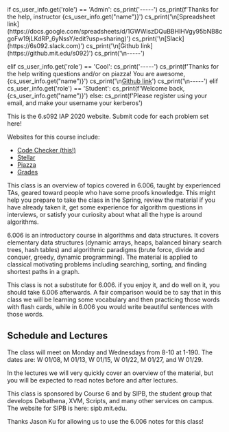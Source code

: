 <python>
if cs_user_info.get('role') == 'Admin':
    cs_print('-----')
    cs_print(f'Thanks for the help, instructor {cs_user_info.get("name")}')
    cs_print('\n[Spreadsheet link](https://docs.google.com/spreadsheets/d/1GWWiszDQuBBHlHVgy95bNB8cgoFw19jLKdRP_6yNssY/edit?usp=sharing)')
    cs_print('\n[Slack](https://6s092.slack.com)')
    cs_print('\n[Github link](https://github.mit.edu/s092)')
    cs_print('\n-----')

elif cs_user_info.get('role') == 'Cool':
    cs_print('-----')
    cs_print(f'Thanks for the help writing questions and/or on piazza! You are awesome, {cs_user_info.get("name")}')
    cs_print('\n[Github link](https://github.mit.edu/s092)')
    cs_print('\n-----')
elif cs_user_info.get('role') == 'Student':
    cs_print(f'Welcome back, {cs_user_info.get("name")}')
else:
    cs_print(f'Please register using your email, and make your username your kerberos')



</python>

This is the 6.s092 IAP 2020 website. 
Submit code for each problem set here!

Websites for this course include:


* [Code Checker (this!)](#)
* [Stellar](http://stellar.mit.edu/S/course/6/ia20/6.S092/)
* [Piazza](https://piazza.com/mit/other/6s092)
* [Grades](https://s092.xvm.mit.edu/IAP20/grades)


This class is an overview of topics covered in 6.006, taught by experienced TAs, geared toward people who have some proofs knowledge. This might help you prepare to take the class in the Spring, review the material if you have already taken it, get some experience for algorithm questions in interviews, or satisfy your curiosity about what all the hype is around algorithms. 

6.006 is an introductory course in algorithms and data structures. It covers
elementary data structures (dynamic arrays, heaps, balanced binary search trees,
hash tables) and algorithmic paradigms (brute force, divide and conquer, greedy,
dynamic programming). The material is applied to classical motivating problems
including searching, sorting, and finding shortest paths in a graph.

This class is not a substitute for 6.006. if you enjoy it, and do well on it, you should take 6.006 afterwards.  A fair comparison would be to say that in this class we will be learning some vocabulary and then practicing those words with flash cards, while in 6.006 you would write beautiful sentences with those words. 

## Schedule and Lectures

The class will meet on Monday and Wednesdays from 8-10 at 1-190. The dates are: W 01/08, M 01/13, W 01/15, W 01/22, M 01/27, and W 01/29.

In the lectures we will very quickly cover an overview of the material, but you will be expected to read notes before and after lectures.




This class is sponsored by Course 6 and by SIPB, the student group that develops Debathena, XVM, Scripts, and many other services on campus. The website for SIPB is here: sipb.mit.edu.

Thanks Jason Ku for allowing us to use the 6.006 notes for this class! 

<!--
Hello.  This is the main page.  Maybe it has a calendar, or weekly
announcements, and links to assignments.

And now I have modified the page.

<python>
print(cs_username)
</python>
-->

